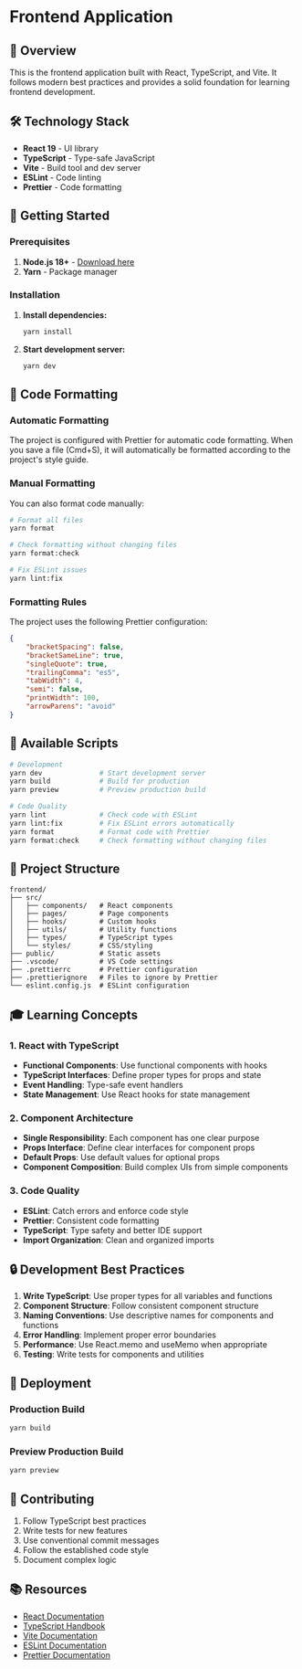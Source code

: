 # Frontend Application

## 🎯 Overview

This is the frontend application built with React, TypeScript, and Vite. It follows modern best practices and provides a solid foundation for learning frontend development.

## 🛠️ Technology Stack

- **React 19** - UI library
- **TypeScript** - Type-safe JavaScript
- **Vite** - Build tool and dev server
- **ESLint** - Code linting
- **Prettier** - Code formatting

## 🚀 Getting Started

### Prerequisites

1. **Node.js 18+** - [Download here](https://nodejs.org/)
2. **Yarn** - Package manager

### Installation

1. **Install dependencies:**

    ```bash
    yarn install
    ```

2. **Start development server:**
    ```bash
    yarn dev
    ```

## 📝 Code Formatting

### Automatic Formatting

The project is configured with Prettier for automatic code formatting. When you save a file (Cmd+S), it will automatically be formatted according to the project's style guide.

### Manual Formatting

You can also format code manually:

```bash
# Format all files
yarn format

# Check formatting without changing files
yarn format:check

# Fix ESLint issues
yarn lint:fix
```

### Formatting Rules

The project uses the following Prettier configuration:

```json
{
    "bracketSpacing": false,
    "bracketSameLine": true,
    "singleQuote": true,
    "trailingComma": "es5",
    "tabWidth": 4,
    "semi": false,
    "printWidth": 100,
    "arrowParens": "avoid"
}
```

## 🔧 Available Scripts

```bash
# Development
yarn dev              # Start development server
yarn build            # Build for production
yarn preview          # Preview production build

# Code Quality
yarn lint             # Check code with ESLint
yarn lint:fix         # Fix ESLint errors automatically
yarn format           # Format code with Prettier
yarn format:check     # Check formatting without changing files
```

## 📁 Project Structure

```
frontend/
├── src/
│   ├── components/   # React components
│   ├── pages/        # Page components
│   ├── hooks/        # Custom hooks
│   ├── utils/        # Utility functions
│   ├── types/        # TypeScript types
│   └── styles/       # CSS/styling
├── public/           # Static assets
├── .vscode/          # VS Code settings
├── .prettierrc       # Prettier configuration
├── .prettierignore   # Files to ignore by Prettier
└── eslint.config.js  # ESLint configuration
```

## 🎓 Learning Concepts

### 1. React with TypeScript

- **Functional Components**: Use functional components with hooks
- **TypeScript Interfaces**: Define proper types for props and state
- **Event Handling**: Type-safe event handlers
- **State Management**: Use React hooks for state management

### 2. Component Architecture

- **Single Responsibility**: Each component has one clear purpose
- **Props Interface**: Define clear interfaces for component props
- **Default Props**: Use default values for optional props
- **Component Composition**: Build complex UIs from simple components

### 3. Code Quality

- **ESLint**: Catch errors and enforce code style
- **Prettier**: Consistent code formatting
- **TypeScript**: Type safety and better IDE support
- **Import Organization**: Clean and organized imports

## 🔒 Development Best Practices

1. **Write TypeScript**: Use proper types for all variables and functions
2. **Component Structure**: Follow consistent component structure
3. **Naming Conventions**: Use descriptive names for components and functions
4. **Error Handling**: Implement proper error boundaries
5. **Performance**: Use React.memo and useMemo when appropriate
6. **Testing**: Write tests for components and utilities

## 🚀 Deployment

### Production Build

```bash
yarn build
```

### Preview Production Build

```bash
yarn preview
```

## 🤝 Contributing

1. Follow TypeScript best practices
2. Write tests for new features
3. Use conventional commit messages
4. Follow the established code style
5. Document complex logic

## 📚 Resources

- [React Documentation](https://react.dev/)
- [TypeScript Handbook](https://www.typescriptlang.org/docs/)
- [Vite Documentation](https://vitejs.dev/)
- [ESLint Documentation](https://eslint.org/)
- [Prettier Documentation](https://prettier.io/)

